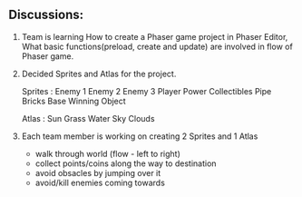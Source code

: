 ## Discussions:

1. Team is learning How to create a Phaser game project in Phaser Editor, What basic functions(preload, create and update) are involved in flow of Phaser game.

2. Decided Sprites and Atlas for the project.

	Sprites :
		Enemy 1
		Enemy 2
		Enemy 3
		Player
		Power
		Collectibles
		Pipe
		Bricks 
		Base
		Winning Object

	Atlas : 
		Sun
		Grass
		Water
		Sky
		Clouds

3. Each team member is working on creating 2 Sprites and 1 Atlas 

   - walk through world (flow - left to right)
   - collect points/coins along the way to destination
   - avoid obsacles by jumping over it
   - avoid/kill enemies coming towards
